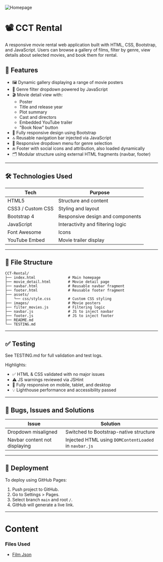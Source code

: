 ![Homepage](assets/images/cct-rental.png)

# 📽️ CCT Rental

A responsive movie rental web application built with HTML, CSS, Bootstrap, and JavaScript. Users can browse a gallery of films, filter by genre, view details about selected movies, and book them for rental.

## 🚀 Features

- 🖼️ Dynamic gallery displaying a range of movie posters
- 🎯 Genre filter dropdown powered by JavaScript
- 🎬 Movie detail view with:
  - Poster
  - Title and release year
  - Plot summary
  - Cast and directors
  - Embedded YouTube trailer
  - "Book Now" button
- 🧩 Fully responsive design using Bootstrap
- 🔝 Reusable navigation bar injected via JavaScript
- 🔻 Responsive dropdown menu for genre selection
- 🔚 Footer with social icons and attribution, also loaded dynamically
- 🗂️ Modular structure using external HTML fragments (navbar, footer)

---

## 🛠️ Technologies Used

| Tech              | Purpose                           |
| ----------------- | --------------------------------- |
| HTML5             | Structure and content             |
| CSS3 / Custom CSS | Styling and layout                |
| Bootstrap 4       | Responsive design and components  |
| JavaScript        | Interactivity and filtering logic |
| Font Awesome      | Icons                             |
| YouTube Embed     | Movie trailer display             |

---

## 📁 File Structure

```
CCT-Rental/
├── index.html               # Main homepage
├── movie_detail.html        # Movie detail page
├── navbar.html              # Reusable navbar fragment
├── footer.html              # Reusable footer fragment
├── assets/
│   └── css/style.css        # Custom CSS styling
├── images/                  # Movie posters
├── filter_movies.js         # Filtering logic
├── navbar.js                # JS to inject navbar
├── footer.js                # JS to inject footer
├── README.md
└── TESTING.md
```

---

## ✅ Testing

See TESTING.md for full validation and test logs.

Highlights:

- ✅ HTML & CSS validated with no major issues
- ⚠️ JS warnings reviewed via JSHint
- 📱 Fully responsive on mobile, tablet, and desktop
- 💡 Lighthouse performance and accessibility passed

---

## 🐛 Bugs, Issues and Solutions

| Issue                         | Solution                                              |
| ----------------------------- | ----------------------------------------------------- |
| Dropdown misaligned           | Switched to Bootstrap-native structure                |
| Navbar content not displaying | Injected HTML using `DOMContentLoaded` in `navbar.js` |

---

## 🚀 Deployment

To deploy using GitHub Pages:

1. Push project to GitHub.
2. Go to Settings > Pages.
3. Select branch `main` and root `/`.
4. GitHub will generate a live link.

---

# Content

### Files Used
- [Film Json](https://github.com/erik-sytnyk/movies-list/blob/master/db.json)

